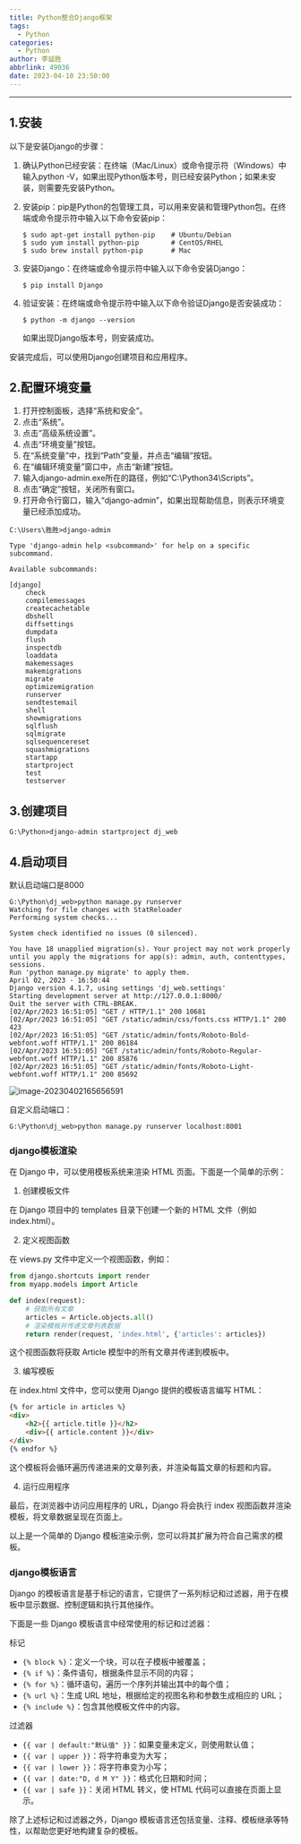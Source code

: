 ```yaml
---
title: Python整合Django框架
tags:
  - Python
categories:
  - Python
author: 李延胜
abbrlink: 49036
date: 2023-04-10 23:50:00
---
```

---
## 1.安装

以下是安装Django的步骤：

1. 确认Python已经安装：在终端（Mac/Linux）或命令提示符（Windows）中输入python -V，如果出现Python版本号，则已经安装Python；如果未安装，则需要先安装Python。

2. 安装pip：pip是Python的包管理工具，可以用来安装和管理Python包。在终端或命令提示符中输入以下命令安装pip：

   ```
   $ sudo apt-get install python-pip    # Ubuntu/Debian
   $ sudo yum install python-pip        # CentOS/RHEL
   $ sudo brew install python-pip       # Mac
   ```

3. 安装Django：在终端或命令提示符中输入以下命令安装Django：

   ```
   $ pip install Django
   ```

4. 验证安装：在终端或命令提示符中输入以下命令验证Django是否安装成功：

   ```
   $ python -m django --version
   ```

   如果出现Django版本号，则安装成功。

安装完成后，可以使用Django创建项目和应用程序。

## 2.配置环境变量

1. 打开控制面板，选择“系统和安全”。
2. 点击“系统”。
3. 点击“高级系统设置”。
4. 点击“环境变量”按钮。
5. 在“系统变量”中，找到“Path”变量，并点击“编辑”按钮。
6. 在“编辑环境变量”窗口中，点击“新建”按钮。
7. 输入django-admin.exe所在的路径，例如“C:\Python34\Scripts”。
8. 点击“确定”按钮，关闭所有窗口。
9. 打开命令行窗口，输入“django-admin”，如果出现帮助信息，则表示环境变量已经添加成功。

```shell
C:\Users\胜胜>django-admin

Type 'django-admin help <subcommand>' for help on a specific subcommand.

Available subcommands:

[django]
    check
    compilemessages
    createcachetable
    dbshell
    diffsettings
    dumpdata
    flush
    inspectdb
    loaddata
    makemessages
    makemigrations
    migrate
    optimizemigration
    runserver
    sendtestemail
    shell
    showmigrations
    sqlflush
    sqlmigrate
    sqlsequencereset
    squashmigrations
    startapp
    startproject
    test
    testserver
```

## 3.创建项目



```shell
G:\Python>django-admin startproject dj_web
```



## 4.启动项目

默认启动端口是8000

```shell
G:\Python\dj_web>python manage.py runserver
Watching for file changes with StatReloader
Performing system checks...

System check identified no issues (0 silenced).

You have 18 unapplied migration(s). Your project may not work properly until you apply the migrations for app(s): admin, auth, contenttypes, sessions.
Run 'python manage.py migrate' to apply them.
April 02, 2023 - 16:50:44
Django version 4.1.7, using settings 'dj_web.settings'
Starting development server at http://127.0.0.1:8000/
Quit the server with CTRL-BREAK.
[02/Apr/2023 16:51:05] "GET / HTTP/1.1" 200 10681
[02/Apr/2023 16:51:05] "GET /static/admin/css/fonts.css HTTP/1.1" 200 423
[02/Apr/2023 16:51:05] "GET /static/admin/fonts/Roboto-Bold-webfont.woff HTTP/1.1" 200 86184
[02/Apr/2023 16:51:05] "GET /static/admin/fonts/Roboto-Regular-webfont.woff HTTP/1.1" 200 85876
[02/Apr/2023 16:51:05] "GET /static/admin/fonts/Roboto-Light-webfont.woff HTTP/1.1" 200 85692
```

![image-20230402165656591](http://liyansheng.top/typora/image-20230402165656591.png)

自定义启动端口：

```
G:\Python\dj_web>python manage.py runserver localhost:8001
```

### django模板渲染

在 Django 中，可以使用模板系统来渲染 HTML 页面。下面是一个简单的示例：

1. 创建模板文件

在 Django 项目中的 templates 目录下创建一个新的 HTML 文件（例如 index.html）。

2. 定义视图函数

在 views.py 文件中定义一个视图函数，例如：

```python
from django.shortcuts import render
from myapp.models import Article

def index(request):
    # 获取所有文章
    articles = Article.objects.all()
    # 渲染模板并传递文章列表数据
    return render(request, 'index.html', {'articles': articles})
```

这个视图函数将获取 Article 模型中的所有文章并传递到模板中。

3. 编写模板

在 index.html 文件中，您可以使用 Django 提供的模板语言编写 HTML：

```html
{% for article in articles %}
<div>
    <h2>{{ article.title }}</h2>
    <div>{{ article.content }}</div>
</div>
{% endfor %}
```

这个模板将会循环遍历传递进来的文章列表，并渲染每篇文章的标题和内容。

4. 运行应用程序

最后，在浏览器中访问应用程序的 URL，Django 将会执行 index 视图函数并渲染模板，将文章数据呈现在页面上。

以上是一个简单的 Django 模板渲染示例，您可以将其扩展为符合自己需求的模板。



### django模板语言

Django 的模板语言是基于标记的语言，它提供了一系列标记和过滤器，用于在模板中显示数据、控制逻辑和执行其他操作。

下面是一些 Django 模板语言中经常使用的标记和过滤器：

标记

- `{% block %}`：定义一个块，可以在子模板中被覆盖；
- `{% if %}`：条件语句，根据条件显示不同的内容；
- `{% for %}`：循环语句，遍历一个序列并输出其中的每个值；
- `{% url %}`：生成 URL 地址，根据给定的视图名称和参数生成相应的 URL；
- `{% include %}`：包含其他模板文件中的内容。

过滤器

- `{{ var | default:"默认值" }}`：如果变量未定义，则使用默认值；
- `{{ var | upper }}`：将字符串变为大写；
- `{{ var | lower }}`：将字符串变为小写；
- `{{ var | date:"D, d M Y" }}`：格式化日期和时间；
- `{{ var | safe }}`：关闭 HTML 转义，使 HTML 代码可以直接在页面上显示。

除了上述标记和过滤器之外，Django 模板语言还包括变量、注释、模板继承等特性，以帮助您更好地构建复杂的模板。